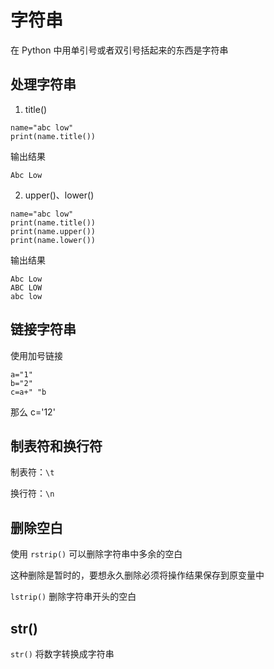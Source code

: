 # 字符串

在 Python 中用单引号或者双引号括起来的东西是字符串

## 处理字符串

1. title()

```
name="abc low"
print(name.title())
```

输出结果

```
Abc Low
```

2. upper()、lower()

```
name="abc low"
print(name.title())
print(name.upper())
print(name.lower())
```

输出结果

```
Abc Low
ABC LOW
abc low
```

## 链接字符串

使用加号链接

```
a="1"
b="2"
c=a+" "b
```
那么 c='12'

## 制表符和换行符

制表符：`\t`

换行符：`\n`

## 删除空白

使用 `rstrip()` 可以删除字符串中多余的空白

这种删除是暂时的，要想永久删除必须将操作结果保存到原变量中

`lstrip()` 删除字符串开头的空白

## str()

`str()` 将数字转换成字符串


